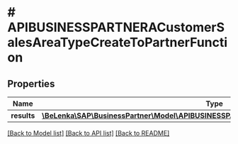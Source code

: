 # # APIBUSINESSPARTNERACustomerSalesAreaTypeCreateToPartnerFunction

## Properties

Name | Type | Description | Notes
------------ | ------------- | ------------- | -------------
**results** | [**\BeLenka\SAP\BusinessPartner\Model\APIBUSINESSPARTNERACustSalesPartnerFuncTypeCreate[]**](APIBUSINESSPARTNERACustSalesPartnerFuncTypeCreate.md) |  | [optional]

[[Back to Model list]](../../README.md#models) [[Back to API list]](../../README.md#endpoints) [[Back to README]](../../README.md)

